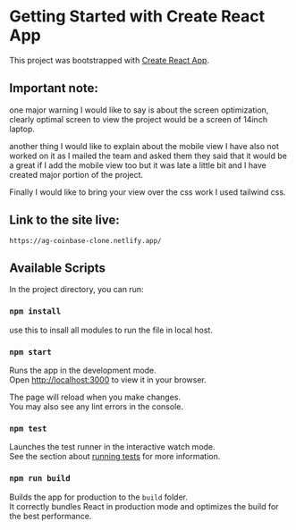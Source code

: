 # Getting Started with Create React App

This project was bootstrapped with [Create React App](https://github.com/facebook/create-react-app). 

## Important note: 

one major warning I would like to say is about the screen optimization, clearly optimal screen to view the project would be a screen of 14inch laptop.

another thing I would like to explain about the mobile view I have also not worked on it as I mailed the team and asked them they said that it would be a great if I add the mobile view too but it was late a little bit and I have created major portion of the project.

Finally I would like to bring your view over the css work I used tailwind css. 

## Link to the site live: 
`https://ag-coinbase-clone.netlify.app/`


## Available Scripts

In the project directory, you can run: 


### `npm install`
use this to insall all modules to run the file in local host.

### `npm start`

Runs the app in the development mode.\
Open [http://localhost:3000](http://localhost:3000) to view it in your browser.

The page will reload when you make changes.\
You may also see any lint errors in the console.

### `npm test`

Launches the test runner in the interactive watch mode.\
See the section about [running tests](https://facebook.github.io/create-react-app/docs/running-tests) for more information.

### `npm run build`

Builds the app for production to the `build` folder.\
It correctly bundles React in production mode and optimizes the build for the best performance.


